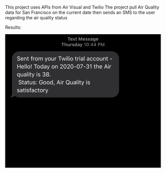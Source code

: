 This project uses APIs from Air Visual and Twilio
The project pull Air Quality data for San Francisco on the current date then
sends an SMS to the user regarding the air quality status

Results:

![Text](/Result.jpeg)